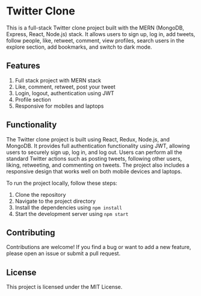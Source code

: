 # Twitter Clone

This is a full-stack Twitter clone project built with the MERN (MongoDB, Express, React, Node.js) stack. It allows users to sign up, log in, add tweets, follow people, like, retweet, comment, view profiles, search users in the explore section, add bookmarks, and switch to dark mode.

## Features

1. Full stack project with MERN stack
2. Like, comment, retweet, post your tweet
3. Login, logout, authentication using JWT
4. Profile section
5. Responsive for mobiles and laptops

## Functionality

The Twitter clone project is built using React, Redux, Node.js, and MongoDB. It provides full authentication functionality using JWT, allowing users to securely sign up, log in, and log out. Users can perform all the standard Twitter actions such as posting tweets, following other users, liking, retweeting, and commenting on tweets. The project also includes a responsive design that works well on both mobile devices and laptops.

To run the project locally, follow these steps:

1. Clone the repository
2. Navigate to the project directory
3. Install the dependencies using `npm install`
4. Start the development server using `npm start`



## Contributing

Contributions are welcome! If you find a bug or want to add a new feature, please open an issue or submit a pull request.

## License

This project is licensed under the MIT License.